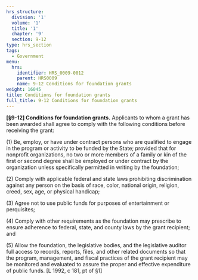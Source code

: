```yaml
---
hrs_structure:
  division: '1'
  volume: '1'
  title: '1'
  chapter: '9'
  section: 9-12
type: hrs_section
tags:
  - Government
menu:
  hrs:
    identifier: HRS_0009-0012
    parent: HRS0009
    name: 9-12 Conditions for foundation grants
weight: 16045
title: Conditions for foundation grants
full_title: 9-12 Conditions for foundation grants
---
```

**[§9-12] Conditions for foundation grants.** Applicants to whom a grant has been awarded shall agree to comply with the following conditions before receiving the grant:

(1) Be, employ, or have under contract persons who are qualified to engage in the program or activity to be funded by the State; provided that for nonprofit organizations, no two or more members of a family or kin of the first or second degree shall be employed or under contract by the organization unless specifically permitted in writing by the foundation;

(2) Comply with applicable federal and state laws prohibiting discrimination against any person on the basis of race, color, national origin, religion, creed, sex, age, or physical handicap;

(3) Agree not to use public funds for purposes of entertainment or perquisites;

(4) Comply with other requirements as the foundation may prescribe to ensure adherence to federal, state, and county laws by the grant recipient; and

(5) Allow the foundation, the legislative bodies, and the legislative auditor full access to records, reports, files, and other related documents so that the program, management, and fiscal practices of the grant recipient may be monitored and evaluated to assure the proper and effective expenditure of public funds. [L 1992, c 181, pt of §1]
